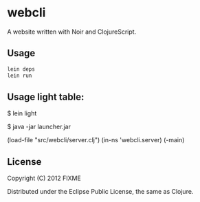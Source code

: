 # webcli

A website written with Noir and ClojureScript.

## Usage

```bash
lein deps
lein run
```

## Usage light table:

$ lein light

$ java -jar launcher.jar

(load-file "src/webcli/server.clj")
(in-ns 'webcli.server)
(-main)

## License

Copyright (C) 2012 FIXME

Distributed under the Eclipse Public License, the same as Clojure.

